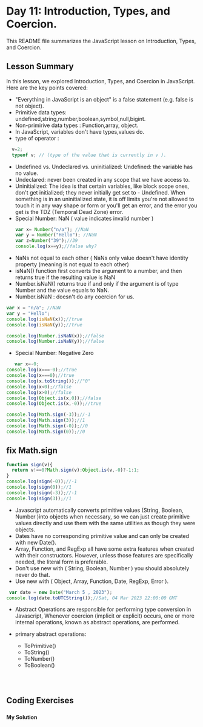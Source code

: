  
# Day 11: Introduction, Types, and Coercion.
This README file summarizes the JavaScript lesson on Introduction, Types, and Coercion.

## Lesson Summary

In this lesson, we explored Introduction, Types, and Coercion in JavaScript. Here are the key points covered:
- "Everything in JavaScript is an object" is a false statement (e.g. false is not object).
- Primitive data types: undefined,string,number,boolean,symbol,null,bigint.
- Non-primirive data types : Function,array, object.
- In JavaScript, variables don't have types,values do.
- type of operator :
```javascript
  v=2;
  typeof v; // (type of the value that is currently in v ).
```   
- Undefined vs. Undeclared vs. uninitialized:
Undefined: the variable has no value.
 - Undeclared: never been created in any scope that we have access to.
 - Uninitialized: The idea is that certain variables, like block scope ones, don't get initialized; they never initially get set to - 
  Undefined. When something is in an uninitialized state, it is off limits you're not allowed to touch it in any way shape or form or 
  you'll get an error, and the error you get is the TDZ (Temporal Dead Zone) error.
- Special Number: NaN ( value indicates invalid number )
     ```javascript     
     var x= Number("n/a"); //NaN
     var y = Number("Hello"); //NaN
     var z=Number("39");//39 
     console.log(x==y);//false why?
     ```
- NaNs not equal to each other ( NaNs only value doesn't  have identity property (meaning is not equal to each other)
- isNaN() function first converts the argument to a number, and then returns true if the resulting value is NaN
- Number.isNaN() returns true if and only if the argument is of type Number and the value equals to NaN.
- Number.isNaN : doesn't do any coercion for us.
```javascript
var x = "n/a"; //NaN
var y = "Hello";
console.log(isNaN(x));//true
console.log(isNaN(y));//true

console.log(Number.isNaN(x));//false
console.log(Number.isNaN(y));//false
```
- Special Number: Negative Zero

 ```javascript
    var x=-0;
console.log(x===-0);//true
console.log(x===0);//true
console.log(x.toString());//"0"
console.log(x<0);//false
console.log(x>0);//false
console.log(Object.is(x,0));//false
console.log(Object.is(x,-0));//true

console.log(Math.sign(-3));//-1
console.log(Math.sign(3));//1
console.log(Math.sign(-0));//0
console.log(Math.sign(0));//0

```
## fix Math.sign
```javascript
function sign(v){
  return v!==0?Math.sign(v):Object.is(v,-0)?-1:1;
}
console.log(sign(-0));//-1
console.log(sign(0));//1
console.log(sign(-3));//-1
console.log(sign(3));//1
```
- Javascript automatically converts primitive values (String, Boolean, Number )into objects when necessary, so we can just create primitive values directly and use them with the same utilities as though they were objects.
- Dates have no corresponding primitive value and can only be created with new Date().
- Array, Function, and RegExp all have some extra features when created with their constructors. However, unless those features are specifically needed, the literal form is preferable.
- Don't use new with ( String, Boolean, Number ) you should absolutely never do that.
- Use new with ( Object, Array, Function, Date, RegExp, Error ).
 ```javascript
  var date = new Date("March 5 , 2023");
console.log(date.toUTCString());//Sat, 04 Mar 2023 22:00:00 GMT
```

- Abstract Operations are responsible for performing type conversion in Javascript, Whenever coercion (implicit or explicit) occurs, one or more internal operations, known as abstract operations, are performed.
- primary abstract operations:
  
  - ToPrimitive()
  - ToString()
  - ToNumber()
  - ToBoolean()

```javascript

```




  





```javascript



```


## Coding Exercises

### []()

#### My Solution


```javascript
```

